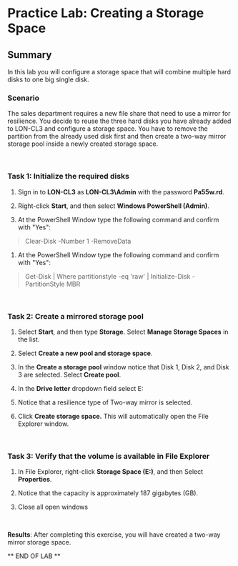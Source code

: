 # Practice Lab: Creating a Storage Space

## Summary

In this lab you will configure a storage space that will combine multiple hard
disks to one big single disk.

### Scenario

The sales department requires a new file share that need to use a mirror for
resilience. You decide to reuse the three hard disks you have already added to
LON-CL3 and configure a storage space. You have to remove the partition from the
already used disk first and then create a two-way mirror storage pool inside a
newly created storage space.

 

### Task 1: Initialize the required disks

1.  Sign in to **LON-CL3** as **LON-CL3\\Admin** with the password **Pa55w.rd**.

2.  Right-click **Start**, and then select **Windows PowerShell (Admin)**.

3.  At the PowerShell Window type the following command and confirm with "Yes":

>   Clear-Disk -Number 1 -RemoveData

1.  At the PowerShell Window type the following command and confirm with "Yes":

>   Get-Disk \| Where partitionstyle -eq 'raw' \| Initialize-Disk
>   -PartitionStyle MBR

 

### Task 2: Create a mirrored storage pool

1.  Select **Start**, and then type **Storage**. Select **Manage Storage
    Spaces** in the list.

2.  Select **Create a new pool and storage space**.

3.  In the **Create a storage pool** window notice that Disk 1, Disk 2, and Disk
    3 are selected. Select **Create pool**.

4.  In the **Drive letter** dropdown field select E:

5.  Notice that a resilience type of Two-way mirror is selected.

6.  Click **Create storage space.** This will automatically open the File
    Explorer window.

 

### Task 3: Verify that the volume is available in File Explorer 

1.  In File Explorer, right-click **Storage Space (E:)**, and then Select
    **Properties**.

2.  Notice that the capacity is approximately 187 gigabytes (GB).

3.  Close all open windows

 

**Results**: After completing this exercise, you will have created a two-way
mirror storage space.

** END OF LAB **